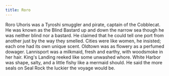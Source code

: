 ```yaml
---
title: Roro
---
```


Roro Uhoris was a Tyroshi smuggler and pirate, captain of the Cobblecat. He was known as the Blind Bastard up and down the narrow sea though he was neither blind nor a bastard. He claimed that he could tell one port from another just by the way they smelled. Cities were like women, he insisted; each one had its own unique scent. Oldtown was as flowery as a perfumed dowager. Lannisport was a milkmaid, fresh and earthy, with woodsmoke in her hair. King's Landing reeked like some unwashed whore. White Harbor was shape, salty, and a little fishy like a mermaid should. He said the more seals on Seal Rock the luckier the voyage would be. 


